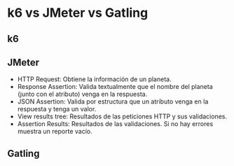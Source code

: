 # k6 vs JMeter vs Gatling

## k6



## JMeter

* HTTP Request: Obtiene la información de un planeta.
* Response Assertion: Valida textualmente que el nombre del planeta (junto con el atributo) venga en la respuesta.
* JSON Assertion: Valida por estructura que un atributo venga en la respuesta y tenga un valor.
* View results tree: Resultados de las peticiones HTTP y sus validaciones.
* Assertion Results: Resultados de las validaciones. Si no hay errores muestra un reporte vacío.

## Gatling

